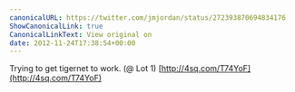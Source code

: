```yaml
---
canonicalURL: https://twitter.com/jmjordan/status/272393870694834176
ShowCanonicalLink: true
CanonicalLinkText: View original on
date: 2012-11-24T17:38:54+00:00
---
```

Trying to get tigernet to work. (@ Lot 1) [http://4sq.com/T74YoF](http://4sq.com/T74YoF)